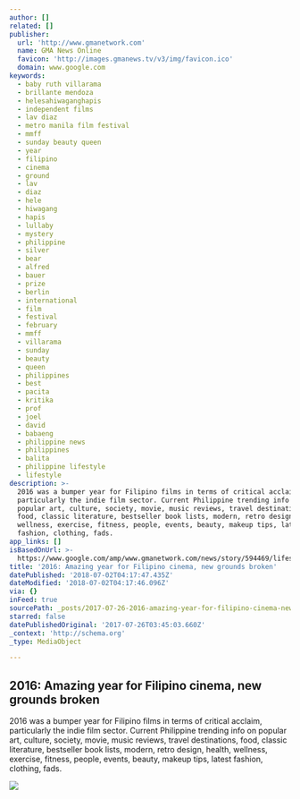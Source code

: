 ```yaml
---
author: []
related: []
publisher:
  url: 'http://www.gmanetwork.com'
  name: GMA News Online
  favicon: 'http://images.gmanews.tv/v3/img/favicon.ico'
  domain: www.google.com
keywords:
  - baby ruth villarama
  - brillante mendoza
  - helesahiwaganghapis
  - independent films
  - lav diaz
  - metro manila film festival
  - mmff
  - sunday beauty queen
  - year
  - filipino
  - cinema
  - ground
  - lav
  - diaz
  - hele
  - hiwagang
  - hapis
  - lullaby
  - mystery
  - philippine
  - silver
  - bear
  - alfred
  - bauer
  - prize
  - berlin
  - international
  - film
  - festival
  - february
  - mmff
  - villarama
  - sunday
  - beauty
  - queen
  - philippines
  - best
  - pacita
  - kritika
  - prof
  - joel
  - david
  - babaeng
  - philippine news
  - philippines
  - balita
  - philippine lifestyle
  - lifestyle
description: >-
  2016 was a bumper year for Filipino films in terms of critical acclaim,
  particularly the indie film sector. Current Philippine trending info on
  popular art, culture, society, movie, music reviews, travel destinations,
  food, classic literature, bestseller book lists, modern, retro design, health,
  wellness, exercise, fitness, people, events, beauty, makeup tips, latest
  fashion, clothing, fads.
app_links: []
isBasedOnUrl: >-
  https://www.google.com/amp/www.gmanetwork.com/news/story/594469/lifestyle/artandculture/2016-amazing-year-for-filipino-cinema-new-grounds-broken%3famp
title: '2016: Amazing year for Filipino cinema, new grounds broken'
datePublished: '2018-07-02T04:17:47.435Z'
dateModified: '2018-07-02T04:17:46.096Z'
via: {}
inFeed: true
sourcePath: _posts/2017-07-26-2016-amazing-year-for-filipino-cinema-new-grounds-broken.md
starred: false
datePublishedOriginal: '2017-07-26T03:45:03.660Z'
_context: 'http://schema.org'
_type: MediaObject

---
```

<article style=""><h1>2016: Amazing year for Filipino cinema, new grounds broken</h1><p>2016 was a bumper year for Filipino films in terms of critical acclaim, particularly the indie film sector. Current Philippine trending info on popular art, culture, society, movie, music reviews, travel destinations, food, classic literature, bestseller book lists, modern, retro design, health, wellness, exercise, fitness, people, events, beauty, makeup tips, latest fashion, clothing, fads.</p><img src="http://images.gmanews.tv/webpics/2016/10/000_H01C9_thumb_2016_10_10_14_56_50.jpg" /></article>